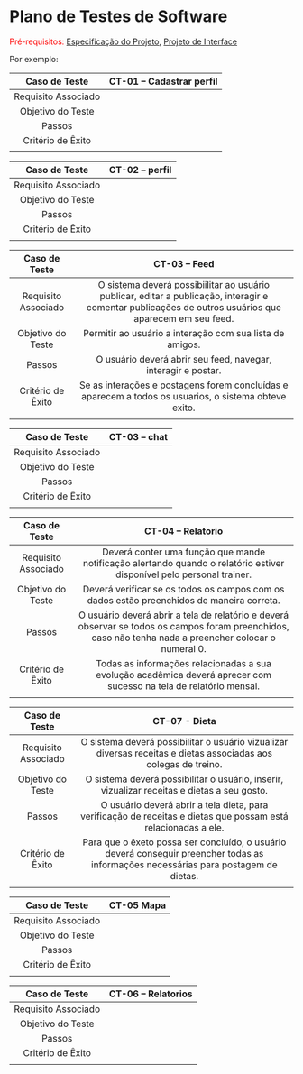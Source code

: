 # Plano de Testes de Software

<span style="color:red">Pré-requisitos: <a href="2-Especificação do Projeto.md"> Especificação do Projeto</a></span>, <a href="3-Projeto de Interface.md"> Projeto de Interface</a>

Por exemplo:
 
| **Caso de Teste** 	| **CT-01 – Cadastrar perfil** 	|
|:---:	|:---:	|
|	Requisito Associado 	|  |
| Objetivo do Teste 	| |
| Passos 	|  |
|Critério de Êxito |  |
|  	|  	|


| **Caso de Teste** 	| **CT-02 – perfil** 	|
|:---:	|:---:	|
|	Requisito Associado 	|  |
| Objetivo do Teste 	| |
| Passos 	|  |
|Critério de Êxito |  |
|  	|  	|



| **Caso de Teste** 	| **CT-03 – Feed** 	|
|:---:	|:---:	|
|	Requisito Associado 	| O sistema deverá possibiilitar ao usuário publicar, editar a publicação, interagir e comentar publicações de outros usuários que aparecem em seu feed.  |
| Objetivo do Teste 	| Permitir ao usuário a interação com sua lista de amigos. |
| Passos 	| O usuário deverá abrir seu feed, navegar, interagir e postar.  |
|Critério de Êxito | Se as interações e postagens forem concluídas e aparecem a todos os usuarios, o sistema obteve exito.  |
|  	|  	|


| **Caso de Teste** 	| **CT-03 – chat** 	|
|:---:	|:---:	|
|	Requisito Associado 	|  |
| Objetivo do Teste 	| |
| Passos 	|  |
|Critério de Êxito |  |
|  	|  	|
 

 | **Caso de Teste** 	| **CT-04 – Relatorio** 	|
|:---:	|:---:	|
|	Requisito Associado 	| Deverá conter uma função que mande notificação alertando quando o relatório estiver disponível pelo personal trainer.  |
| Objetivo do Teste 	| Deverá verificar se os todos os campos com os dados estão preenchidos de maneira correta. |
| Passos 	| O usuário deverá abrir a tela de relatório e deverá observar se todos os campos foram preenchidos, caso não tenha nada a preencher colocar o numeral 0. |
|Critério de Êxito | Todas as informações relacionadas a sua evolução acadêmica deverá aprecer com sucesso na tela de relatório mensal. |
|  	|  	|


| **Caso de Teste** 	| **CT-07 - Dieta** 	|
|:---:	|:---:	|
|	Requisito Associado 	| O sistema deverá possibilitar o usuário vizualizar diversas receitas e dietas associadas aos colegas de treino. |
| Objetivo do Teste 	| O sistema deverá possibilitar o usuário, inserir, vizualizar receitas e dietas a seu gosto.|
| Passos 	| O usuário deverá abrir a tela dieta, para verificação de receitas e dietas que possam está relacionadas a ele. |
|Critério de Êxito | Para que o êxeto possa ser concluído, o usuário deverá conseguir preencher todas as informações necessárias para postagem de dietas. |
|  	|  	|


| **Caso de Teste** 	| **CT-05 Mapa** 	|
|:---:	|:---:	|
|	Requisito Associado 	|  |
| Objetivo do Teste 	| |
| Passos 	|  |
|Critério de Êxito |  |
|  	|  	|


| **Caso de Teste** 	| **CT-06 – Relatorios** 	|
|:---:	|:---:	|
|	Requisito Associado 	|  |
| Objetivo do Teste 	| |
| Passos 	|  |
|Critério de Êxito |  |
|  	|  	|


